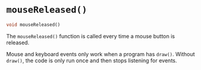 # `mouseReleased()`

```dart
void mouseReleased()
```

The `mouseReleased()` function is called every time a mouse button is released.

Mouse and keyboard events only work when a program has `draw()`. Without `draw()`, the code is only run once and then stops listening for events.
